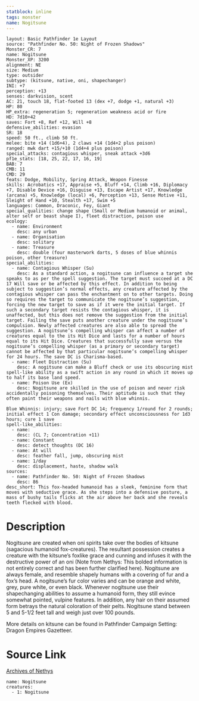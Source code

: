 ```yaml
---
statblock: inline
tags: monster
name: Nogitsune
---
```

```statblock
layout: Basic Pathfinder 1e Layout
source: "Pathfinder No. 50: Night of Frozen Shadows"
Monster_CR: 7
name: Nogitsune
Monster_XP: 3200
alignment: NE
size: Medium
type: outsider
subtype: (kitsune, native, oni, shapechanger)
INI: +7
perception: +13
senses: darkvision, scent
AC: 21, touch 18, flat-footed 13 (dex +7, dodge +1, natural +3)
HP: 80
HP_extra: regeneration 5; regeneration weakness acid or fire
HD: 7d10+42
saves: Fort +8, Ref +12, Will +8
defensive_abilities: evasion
SR: 18
speed: 50 ft., climb 50 ft.
melee: bite +14 (1d6+4), 2 claws +14 (1d4+2 plus poison)
ranged: mwk dart +15/+10 (1d4+4 plus poison)
special_attacks: contagious whisper, sneak attack +3d6
pf1e_stats: [18, 25, 22, 17, 16, 19]
BAB: 7
CMB: 11
CMD: 29
feats: Dodge, Mobility, Spring Attack, Weapon Finesse
skills: Acrobatics +17, Appraise +5, Bluff +14, Climb +16, Diplomacy +7, Disable Device +16, Disguise +13, Escape Artist +17, Knowledge (arcana) +5, Knowledge (local) +6, Perception +13, Sense Motive +11, Sleight of Hand +10, Stealth +17, Swim +5
languages: Common, Draconic, Fey, Giant
special_qualities: change shape (Small or Medium humanoid or animal, alter self or beast shape I), fleet distraction, poison use
ecology:
  - name: Environment
    desc: any urban
  - name: Organisation
    desc: solitary
  - name: Treasure
    desc: double (four masterwork darts, 5 doses of blue whinnis poison, other treasure)
special_abilities:
  - name: Contagious Whisper (Su)
    desc: As a standard action, a nogitsune can influence a target she speaks to as per the spell suggestion. The target must succeed at a DC 17 Will save or be affected by this effect. In addition to being subject to suggestion’s normal effects, any creature affected by the contagious whisper can pass the enchantment on to other targets. Doing so requires the target to communicate the nogitsune’s suggestion, forcing the new target to save as if it were the initial target. If such a secondary target resists the contagious whisper, it is unaffected, but this does not remove the suggestion from the initial target. Failing the save puts another creature under the nogitsune’s compulsion. Newly affected creatures are also able to spread the suggestion. A nogitsune’s compelling whisper can affect a number of creatures equal to the its Hit Dice and lasts for a number of hours equal to its Hit Dice. Creatures that successfully save versus the nogitsune’s compelling whisper (as a primary or secondary target) cannot be affected by that particular nogitsune’s compelling whisper for 24 hours. The save DC is Charisma-based.
  - name: Fleet Distraction (Su)
    desc: A nogitsune can make a Bluff check or use its obscuring mist spell-like ability as a swift action in any round in which it moves up to half its base land speed.
  - name: Poison Use (Ex)
    desc: Nogitsune are skilled in the use of poison and never risk accidentally poisoning themselves. Their aptitude is such that they often paint their weapons and nails with blue whinnis.

Blue Whinnis: injury; save Fort DC 14; frequency 1/round for 2 rounds; initial effect 1 Con damage; secondary effect unconsciousness for 1d3 hours; cure 1 save
spell-like_abilities:
  - name:
    desc: (CL 7; Concentration +11)
  - name: Constant
    desc: detect thoughts (DC 16)
  - name: At will
    desc: feather fall, jump, obscuring mist
  - name: 1/day
    desc: displacement, haste, shadow walk
sources:
  - name: Pathfinder No. 50: Night of Frozen Shadows
    desc: 86
desc_short: This fox-headed humanoid has a sleek, feminine form that moves with seductive grace. As she steps into a defensive posture, a mass of bushy tails flicks at the air above her back and she reveals teeth flecked with blood.
```
# Description
Nogitsune are created when oni spirits take over the bodies of kitsune (sagacious humanoid fox-creatures). The resultant possession creates a creature with the kitsune’s foxlike grace and cunning and infuses it with the destructive power of an oni (Note from Nethys: This bolded information is not entirely correct and has been further clarified here). Nogitsune are always female, and resemble shapely humans with a covering of fur and a fox’s head. A nogitsune’s fur color varies and can be orange and white, grey, pure white, or even black. Whenever nogitsune use their shapechanging abilities to assume a humanoid form, they still evince somewhat pointed, vulpine features. In addition, any hair on their assumed form betrays the natural coloration of their pelts. Nogitsune stand between 5 and 5-1/2 feet tall and weigh just over 100 pounds.

More details on kitsune can be found in Pathfinder Campaign Setting: Dragon Empires Gazetteer. 
# Source Link
[Archives of Nethys](https://aonprd.com/MonsterDisplay.aspx?ItemName=Nogitsune)
```encounter-table
name: Nogitsune
creatures:
  - 1: Nogitsune
```
